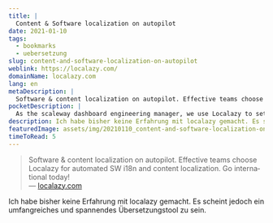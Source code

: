 ```yaml
---
title: |
  Content & Software localization on autopilot
date: 2021-01-10
tags:
  - bookmarks
  - uebersetzung
slug: content-and-software-localization-on-autopilot
weblink: https://localazy.com/
domainName: localazy.com
lang: en
metaDescription: |
  Software & content localization on autopilot. Effective teams choose Localazy for automated SW i18n and content localization. Go international today!
pocketDescription: |
  As the scaleway dashboard engineering manager, we use Localazy to set up a friendly environment for us and our translation team. For the first iteration, it was really easy to set up.
description: Ich habe bisher keine Erfahrung mit localazy gemacht. Es scheint jedoch ein umfangreiches und spannendes Übersetzungstool zu sein.
featuredImage: assets/img/20210110_content-and-software-localization-on-autopilot.png
timeToRead: 5
---
```

<blockquote lang="en">Software & content localization on autopilot. Effective teams choose Localazy for automated SW i18n and content localization. Go international today!
<footer>— <a href="https://localazy.com/">localazy.com</a></footer></blockquote>

Ich habe bisher keine Erfahrung mit localazy gemacht. Es scheint jedoch ein umfangreiches und spannendes Übersetzungstool zu sein. 